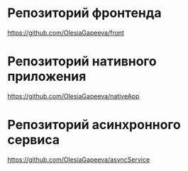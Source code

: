 # Репозиторий фронтенда
https://github.com/OlesiaGapeeva/front
# Репозиторий нативного приложения
https://github.com/OlesiaGapeeva/nativeApp
# Репозиторий асинхронного сервиса
https://github.com/OlesiaGapeeva/asyncService

